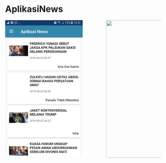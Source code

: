 # AplikasiNews


<pre>
<img src="Screenshot/Screenshot_20180622-142258.jpg" width="250" height="444">         <img src="Screenshot_20180622-142309.jpg" width="250" height="444">         <img src="Screenshot_20180622-142318.jpg" width="250" height="444">
</pre>
